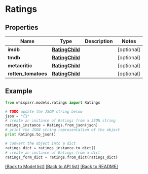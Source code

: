 # Ratings


## Properties
Name | Type | Description | Notes
------------ | ------------- | ------------- | -------------
**imdb** | [**RatingChild**](RatingChild.md) |  | [optional] 
**tmdb** | [**RatingChild**](RatingChild.md) |  | [optional] 
**metacritic** | [**RatingChild**](RatingChild.md) |  | [optional] 
**rotten_tomatoes** | [**RatingChild**](RatingChild.md) |  | [optional] 

## Example

```python
from whisparr.models.ratings import Ratings

# TODO update the JSON string below
json = "{}"
# create an instance of Ratings from a JSON string
ratings_instance = Ratings.from_json(json)
# print the JSON string representation of the object
print Ratings.to_json()

# convert the object into a dict
ratings_dict = ratings_instance.to_dict()
# create an instance of Ratings from a dict
ratings_form_dict = ratings.from_dict(ratings_dict)
```
[[Back to Model list]](../README.md#documentation-for-models) [[Back to API list]](../README.md#documentation-for-api-endpoints) [[Back to README]](../README.md)


